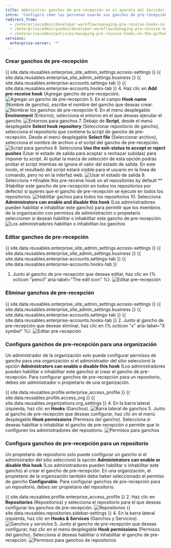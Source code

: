 ```yaml
---
title: Administrar ganchos de pre-recepción en el aparato del Servidor de GitHub Enterprise
intro: 'Configura cómo las personas usarán sus ganchos de pre-recepción dentro de su aparato del {{ site.data.variables.product.prodname_ghe_server }}.'
redirect_from:
  - /enterprise/admin/developer-workflow/managing-pre-receive-hooks-on-the-github-enterprise-server-appliance
  - /enterprise/admin/guides/developer-workflow/managing-pre-receive-hooks-on-the-github-enterprise-appliance/
  - /enterprise/admin/policies/managing-pre-receive-hooks-on-the-github-enterprise-server-appliance
versions:
  enterprise-server: '*'
---
```


### Crear ganchos de pre-recepción

{{ site.data.reusables.enterprise_site_admin_settings.access-settings }}
{{ site.data.reusables.enterprise_site_admin_settings.business }}
{{ site.data.reusables.enterprise-accounts.settings-tab }}
{{ site.data.reusables.enterprise-accounts.hooks-tab }}
4. Haz clic en **Add pre-receive hook** (Agregar gancho de pre-recepción). ![Agregar un gancho de pre-recepción](/assets/images/enterprise/site-admin-settings/add-pre-receive-hook.png)
5. En el campo **Hook name** (Nombre de gancho), escribe el nombre del gancho que deseas crear. ![Nombrar los ganchos de pre-recepción](/assets/images/enterprise/site-admin-settings/hook-name.png)
6. En el menú desplegable **Environment** (Entorno), selecciona el entorno en el que deseas ejecutar el gancho. ![Entornos para ganchos](/assets/images/enterprise/site-admin-settings/environment.png)
7. Debajo de **Script**, desde el menú desplegable **Select hook repository** (Seleccionar repositorio de gancho), selecciona el repositorio que contiene tu script de gancho de pre-recepción. Desde el menú desplegable **Select file** (Seleccionar archivo), selecciona el nombre de archivo o el script del gancho de pre-recepción. ![Script para ganchos](/assets/images/enterprise/site-admin-settings/hook-script.png)
8. Selecciona **Use the exit-status to accept or reject pushes** (Usar el estado de salida para aceptar o rechazar subidas) para imponer tu script. Al quitar la marca de selección de esta opción podrás probar el script mientras se ignora el valor del estado de salida. En este modo, el resultado del script estará visible para el usuario en la línea de comando, pero no en la interfaz web. ![Usar el estado de salida](/assets/images/enterprise/site-admin-settings/use-exit-status.png)
9. Selecciona **Enable this pre-receive hook on all repositories by default ** (Habilitar este gancho de pre-recepción en todos los repositorios por defecto) si quieres que el gancho de pre-recepción se ejecute en todos los repositorios. ![Habilitar gachos para todos los repositorios](/assets/images/enterprise/site-admin-settings/enable-hook-all-repos.png)
10. Selecciona **Administrators can enable and disable this hook** (Los administradores pueden habilitar e inhabilitar este gancho) para permitir que los miembros de la organización con permisos de administración o propietario seleccionen si desean habilitar o inhabilitar este gancho de pre-recepción. ![Los administradores habilitan o inhabilitan los ganchos](/assets/images/enterprise/site-admin-settings/admins-enable-hook.png)

### Editar ganchos de pre-recepción

{{ site.data.reusables.enterprise_site_admin_settings.access-settings }}
{{ site.data.reusables.enterprise_site_admin_settings.business }}
{{ site.data.reusables.enterprise-accounts.settings-tab }}
{{ site.data.reusables.enterprise-accounts.hooks-tab }}
1. Junto al gancho de pre-recepción que deseas editar, haz clic en {% octicon "pencil" aria-label="The edit icon" %}. ![Editar pre-recepción](/assets/images/enterprise/site-admin-settings/edit-pre-receive-hook.png)

### Eliminar ganchos de pre-recepción

{{ site.data.reusables.enterprise_site_admin_settings.access-settings }}
{{ site.data.reusables.enterprise_site_admin_settings.business }}
{{ site.data.reusables.enterprise-accounts.settings-tab }}
{{ site.data.reusables.enterprise-accounts.hooks-tab }}
2. Junto al gancho de pre-recepción que deseas eliminar, haz clic en {% octicon "x" aria-label="X symbol" %}. ![Editar pre-recepción](/assets/images/enterprise/site-admin-settings/delete-pre-receive-hook.png)

### Configura ganchos de pre-recepción para una organización

Un administrador de la organización solo puede configurar permisos de gancho para una organización si el administrador del sitio seleccionó la opción **Administrators can enable o disable this hook** (Los administradores pueden habilitar o inhabilitar este gancho) al crear el gancho de pre-recepción. Para configurar ganchos de pre-recepción para un repositorio, debes ser administrador o propietario de una organización.

{{ site.data.reusables.profile.enterprise_access_profile }}
{{ site.data.reusables.profile.access_org }}
{{ site.data.reusables.organizations.org_settings }}
4. En la barra lateral izquierda, haz clic en **Hooks** (Ganchos). ![Barra lateral de ganchos](/assets/images/enterprise/orgs-and-teams/hooks-sidebar.png)
5. Junto al gancho de pre-recepción que deseas configurar, haz clic en el menú desplegable **Hook permissions** (Permisos del gancho). Selecciona si deseas habilitar o inhabilitar el gancho de pre-recepción o permite que lo configuren los administradores del repositorio. ![Permisos para ganchos](/assets/images/enterprise/orgs-and-teams/hook-permissions.png)

### Configura ganchos de pre-recepción para un repositorio

Un propietario de repositorio solo puede configurar un gancho si el administrador del sitio seleccionó la opción **Administrators can enable or disable this hook** (Los administradores pueden habilitar o inhabilitar este gancho) al crear el gancho de pre-recepción. En una organización, el propietario de la organización también debe haber seleccionado el permiso de gancho **Configurable**. Para configurar ganchos de pre-recepción para un repositorio, debes ser propietario del repositorio.

{{ site.data.reusables.profile.enterprise_access_profile }}
2. Haz clic en **Repositories** (Repositorios) y selecciona el repositorio para el que deseas configurar los ganchos de pre-recepción. ![Repositorios](/assets/images/enterprise/repos/repositories.png)
{{ site.data.reusables.repositories.sidebar-settings }}
4. En la barra lateral izquierda, haz clic en **Hooks & Services** (Ganchos y Servicios). ![Ganchos y servicios](/assets/images/enterprise/repos/hooks-services.png)
5. Junto al gancho de pre-recepción que deseas configurar, haz clic en el menú desplegable **Hook permissions** (Permisos del gancho). Selecciona si deseas habilitar o inhabilitar el gancho de pre-recepción. ![Permisos para ganchos de repositorios](/assets/images/enterprise/repos/repo-hook-permissions.png)
